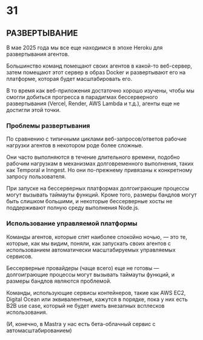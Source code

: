 # 31
## РАЗВЕРТЫВАНИЕ

В мае 2025 года мы все еще находимся в эпохе Heroku для развертывания агентов.

Большинство команд помещают своих агентов в какой-то веб-сервер, затем помещают этот сервер в образ Docker и развертывают его на платформе, которая будет масштабировать его.

В то время как веб-приложения достаточно хорошо изучены, чтобы мы смогли добиться прогресса в парадигмах бессерверного развертывания (Vercel, Render, AWS Lambda и т.д.), агенты еще не достигли этой точки.

### **Проблемы развертывания**

По сравнению с типичными циклами веб-запросов/ответов рабочие нагрузки агентов в некотором роде более сложные.

Они часто выполняются в течение длительного времени, подобно рабочим нагрузкам в механизмах долговременного выполнения, таких как Temporal и Inngest. Но они по-прежнему привязаны к конкретному запросу пользователя.

При запуске на бессерверных платформах долгоиграющие процессы могут вызывать таймауты функций. Кроме того, размеры бандлов могут быть слишком большими, и некоторые бессерверные хосты не поддерживают полную среду выполнения Node.js.

### **Использование управляемой платформы**

Команды агентов, которые спят наиболее спокойно ночью, — это те, которые, как мы видим, поняли, как запускать своих агентов с использованием автоматически масштабируемых управляемых сервисов.

Бессерверные провайдеры (чаще всего) еще не готовы — долгоиграющие процессы могут вызывать таймауты функций, и размеры бандлов являются проблемой.

Команды, использующие сервисы контейнеров, такие как AWS EC2, Digital Ocean или эквивалентные, кажутся в порядке, пока у них есть B2B use case, который не будет иметь внезапных всплесков использования.

(И, конечно, в Mastra у нас есть бета-облачный сервис с автомасштабированием)
